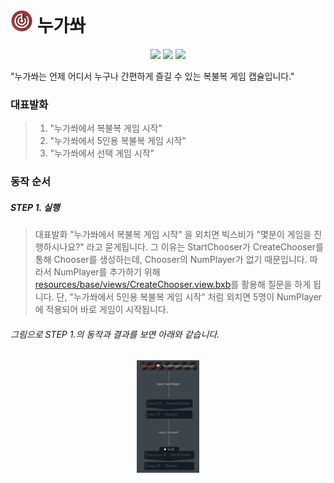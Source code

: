 # <img width="36px" src="./assets/images/icon.png"/> 누가쏴
<p align="center">
  <img src="http://img.shields.io/:license-mit-green.svg"/>
  <img src="https://img.shields.io/badge/platform-bixby-blue.svg"/>
  <img src="https://img.shields.io/badge/language-javascript-brightgreen.svg"/>
</p>

"누가쏴는 언제 어디서 누구나 간편하게 즐길 수 있는 복불복 게임 캡슐입니다."

### 대표발화

> 1. "누가쏴에서 복불복 게임 시작"
> 2. "누가쏴에서 5인용 복불복 게임 시작"
> 3. "누가쏴에서 선택 게임 시작"

### 동작 순서

##### STEP 1. 실행
> 대표발화 "누가쏴에서 복불복 게임 시작" 을 외치면 빅스비가 "몇분이 게임을 진행하시나요?" 라고 묻게됩니다.
> 그 이유는 StartChooser가 CreateChooser를 통해 Chooser를 생성하는데, Chooser의 NumPlayer가 없기 때문입니다.
> 따라서 NumPlayer를 추가하기 위해 [resources/base/views/CreateChooser.view.bxb](./resources/base/views/CreateChooser.view.bxb)를 활용해 질문을 하게 됩니다.
> 단, "누가쏴에서 5인용 복불복 게임 시작" 처럼 외치면 5명이 NumPlayer에 적용되어 바로 게임이 시작됩니다.

###### 그림으로 STEP 1.의 동작과 결과를 보면 아래와 같습니다.
<center><img src="./assets/flow/step1.png" alt="drawing" width="100"/></center>